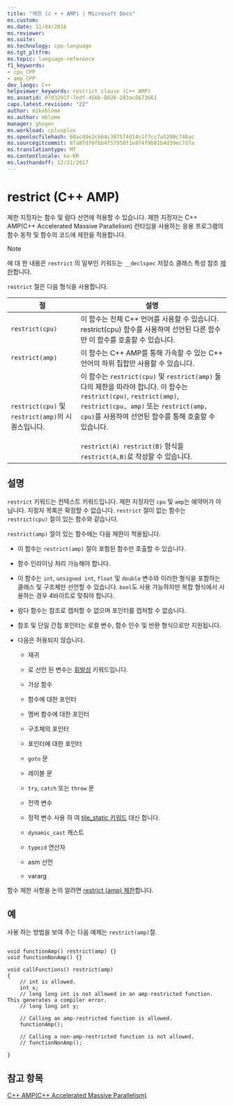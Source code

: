 ```yaml
---
title: "제한 (c + + AMP) | Microsoft Docs"
ms.custom: 
ms.date: 11/04/2016
ms.reviewer: 
ms.suite: 
ms.technology: cpp-language
ms.tgt_pltfrm: 
ms.topic: language-reference
f1_keywords:
- cpu_CPP
- amp_CPP
dev_langs: C++
helpviewer_keywords: restrict clause (C++ AMP)
ms.assetid: 07d3291f-7edf-456b-8828-283ac8673661
caps.latest.revision: "22"
author: mikeblome
ms.author: mblome
manager: ghogen
ms.workload: cplusplus
ms.openlocfilehash: 60ac40e2cb64c307574d14c1f7cc7a5290c740ac
ms.sourcegitcommit: 8fa8fdf0fbb4f57950f1e8f4f9b81b4d39ec7d7a
ms.translationtype: MT
ms.contentlocale: ko-KR
ms.lasthandoff: 12/21/2017
---
```

# <a name="restrict-c-amp"></a>restrict (C++ AMP)
제한 지정자는 함수 및 람다 선언에 적용할 수 있습니다. 제한 지정자는 C++ AMP(C++ Accelerated Massive Parallelism) 런타임을 사용하는 응용 프로그램의 함수 동작 및 함수의 코드에 제한을 적용합니다.  
  
> [!NOTE]
>  에 대 한 내용은 `restrict` 의 일부인 키워드는 `__declspec` 저장소 클래스 특성 참조 [제한](../cpp/restrict.md)합니다.  
  
 `restrict` 절은 다음 형식을 사용합니다.  
  
|절|설명|  
|------------|-----------------|  
|`restrict(cpu)`|이 함수는 전체 C++ 언어를 사용할 수 있습니다. restrict(cpu) 함수를 사용하여 선언된 다른 함수만 이 함수를 호출할 수 있습니다.|  
|`restrict(amp)`|이 함수는 C++ AMP를 통해 가속할 수 있는 C++ 언어의 하위 집합만 사용할 수 있습니다.|  
|`restrict(cpu)` 및 `restrict(amp)`의 시퀀스입니다.|이 함수는 `restrict(cpu)` 및 `restrict(amp)` 둘 다의 제한을 따라야 합니다. 이 함수는 `restrict(cpu)`, `restrict(amp)`, `restrict(cpu, amp)` 또는 `restrict(amp, cpu)`를 사용하여 선언된 함수를 통해 호출할 수 있습니다.<br /><br /> `restrict(A) restrict(B)` 형식을 `restrict(A,B)`로 작성할 수 있습니다.|  
  
## <a name="remarks"></a>설명  
 `restrict` 키워드는 컨텍스트 키워드입니다. 제한 지정자인 `cpu` 및 `amp`는 예약어가 아닙니다. 지정자 목록은 확장할 수 없습니다. `restrict` 절이 없는 함수는 `restrict(cpu)` 절이 있는 함수와 같습니다.  
  
 `restrict(amp)` 절이 있는 함수에는 다음 제한이 적용됩니다.  
  
-   이 함수는 `restrict(amp)` 절이 포함된 함수만 호출할 수 있습니다.  
  
-   함수 인라이닝 처리 가능해야 합니다.  
  
-   이 함수는 `int`, `unsigned int`, `float` 및 `double` 변수와 이러한 형식을 포함하는 클래스 및 구조체만 선언할 수 있습니다. `bool`도 사용 가능하지만 복합 형식에서 사용하는 경우 4바이트로 맞춰야 합니다.  
  
-   람다 함수는 참조로 캡처할 수 없으며 포인터를 캡처할 수 없습니다.  
  
-   참조 및 단일 간접 포인터는 로컬 변수, 함수 인수 및 반환 형식으로만 지원됩니다.  
  
-   다음은 허용되지 않습니다.  
  
    -   재귀  
  
    -   로 선언 된 변수는 [휘발성](../cpp/volatile-cpp.md) 키워드입니다.  
  
    -   가상 함수  
  
    -   함수에 대한 포인터  
  
    -   멤버 함수에 대한 포인터  
  
    -   구조체의 포인터  
  
    -   포인터에 대한 포인터  
  
    -   `goto` 문  
  
    -   레이블 문  
  
    -   `try`, `catch` 또는 `throw` 문  
  
    -   전역 변수  
  
    -   정적 변수 사용 하 여 [tile_static 키워드](../cpp/tile-static-keyword.md) 대신 합니다.  
  
    -   `dynamic_cast` 캐스트  
  
    -   `typeid` 연산자  
  
    -   asm 선언  
  
    -   vararg  
  
 함수 제한 사항을 논의 알려면 [restrict (amp) 제한](http://go.microsoft.com/fwlink/p/?LinkId=251089)합니다.  
  
## <a name="example"></a>예  
 사용 하는 방법을 보여 주는 다음 예제는 `restrict(amp)`절.  
  
```  
  
void functionAmp() restrict(amp) {}   
void functionNonAmp() {}   
  
void callFunctions() restrict(amp)   
{   
    // int is allowed.  
    int x;  
    // long long int is not allowed in an amp-restricted function. This generates a compiler error.  
    // long long int y;   
  
    // Calling an amp-restricted function is allowed.  
    functionAmp();   
  
    // Calling a non-amp-restricted function is not allowed.  
    // functionNonAmp();   
  
}  
```  
  
## <a name="see-also"></a>참고 항목  
 [C++ AMP(C++ Accelerated Massive Parallelism)](../parallel/amp/cpp-amp-cpp-accelerated-massive-parallelism.md)